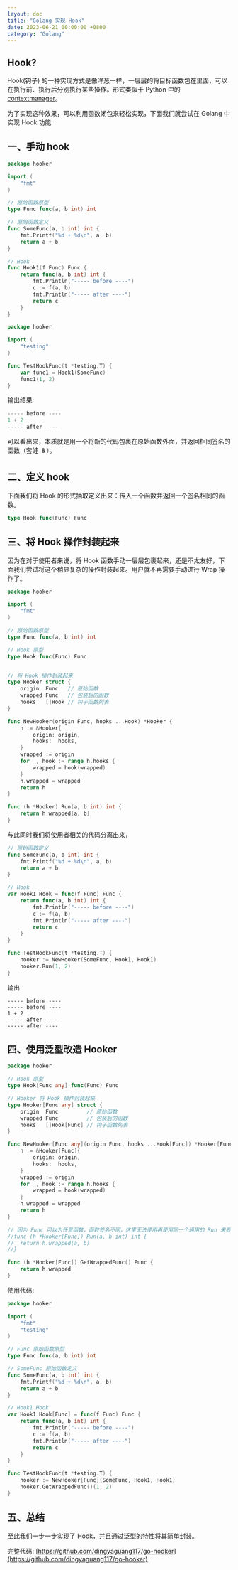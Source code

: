 ```yaml
---
layout: doc
title: "Golang 实现 Hook"
date: 2023-06-21 00:00:00 +0800
category: "Golang"
---
```


## Hook?

Hook(钩子) 的一种实现方式是像洋葱一样，一层层的将目标函数包在里面，可以在执行前、执行后分别执行某些操作。形式类似于 Python 中的 [contextmanager](https://python3-cookbook.readthedocs.io/zh_CN/latest/c09/p22_define_context_managers_the_easy_way.html)。

为了实现这种效果，可以利用函数闭包来轻松实现，下面我们就尝试在 Golang 中实现 Hook 功能.

## 一、手动 hook

```go
package hooker

import (
	"fmt"
)

// 原始函数原型
type Func func(a, b int) int

// 原始函数定义
func SomeFunc(a, b int) int {
	fmt.Printf("%d + %d\n", a, b)
	return a + b
}

// Hook
func Hook1(f Func) Func {
	return func(a, b int) int {
		fmt.Println("----- before ----")
		c := f(a, b)
		fmt.Println("----- after ----")
		return c
	}
}
```

```go
package hooker

import (
	"testing"
)

func TestHookFunc(t *testing.T) {
	var func1 = Hook1(SomeFunc)
	func1(1, 2)
}
```

输出结果:

```go
----- before ----
1 + 2
----- after ----
```

可以看出来，本质就是用一个将新的代码包裹在原始函数外面，并返回相同签名的函数（套娃 🪆）。

## 二、定义 hook

下面我们将 Hook 的形式抽取定义出来：传入一个函数并返回一个签名相同的函数。

```go
type Hook func(Func) Func
```

## 三、将 Hook 操作封装起来

因为在对于使用者来说，将 Hook 函数手动一层层包裹起来，还是不太友好，下面我们尝试将这个稍显复杂的操作封装起来。用户就不再需要手动进行 Wrap 操作了。

```go
package hooker

import (
	"fmt"
)

// 原始函数原型
type Func func(a, b int) int

// Hook 原型
type Hook func(Func) Func


// 将 Hook 操作封装起来
type Hooker struct {
	origin  Func   // 原始函数
	wrapped Func   // 包装后的函数
	hooks   []Hook // 钩子函数列表
}

func NewHooker(origin Func, hooks ...Hook) *Hooker {
	h := &Hooker{
		origin: origin,
		hooks:  hooks,
	}
	wrapped := origin
	for _, hook := range h.hooks {
		wrapped = hook(wrapped)
	}
	h.wrapped = wrapped
	return h
}

func (h *Hooker) Run(a, b int) int {
	return h.wrapped(a, b)
}

```

与此同时我们将使用者相关的代码分离出来，

```go
// 原始函数定义
func SomeFunc(a, b int) int {
	fmt.Printf("%d + %d\n", a, b)
	return a + b
}

// Hook
var Hook1 Hook = func(f Func) Func {
	return func(a, b int) int {
		fmt.Println("----- before ----")
		c := f(a, b)
		fmt.Println("----- after ----")
		return c
	}
}

func TestHookFunc(t *testing.T) {
	hooker := NewHooker(SomeFunc, Hook1, Hook1)
	hooker.Run(1, 2)
}

```

输出

```
----- before ----
----- before ----
1 + 2
----- after ----
----- after ----
```

## 四、使用泛型改造 Hooker

```go
package hooker

// Hook 原型
type Hook[Func any] func(Func) Func

// Hooker 将 Hook 操作封装起来
type Hooker[Func any] struct {
	origin  Func         // 原始函数
	wrapped Func         // 包装后的函数
	hooks   []Hook[Func] // 钩子函数列表
}

func NewHooker[Func any](origin Func, hooks ...Hook[Func]) *Hooker[Func] {
	h := &Hooker[Func]{
		origin: origin,
		hooks:  hooks,
	}
	wrapped := origin
	for _, hook := range h.hooks {
		wrapped = hook(wrapped)
	}
	h.wrapped = wrapped
	return h
}

// 因为 Func 可以为任意函数，函数签名不同，这里无法使用再使用同一个通用的 Run 来表示，因此我们只能通过返回 Wrapped 函数，让使用者自己去调用
//func (h *Hooker[Func]) Run(a, b int) int {
//	return h.wrapped(a, b)
//}

func (h *Hooker[Func]) GetWrappedFunc() Func {
	return h.wrapped
}

```

使用代码:

```go
package hooker

import (
	"fmt"
	"testing"
)

// Func 原始函数原型
type Func func(a, b int) int

// SomeFunc 原始函数定义
func SomeFunc(a, b int) int {
	fmt.Printf("%d + %d\n", a, b)
	return a + b
}

// Hook1 Hook
var Hook1 Hook[Func] = func(f Func) Func {
	return func(a, b int) int {
		fmt.Println("----- before ----")
		c := f(a, b)
		fmt.Println("----- after ----")
		return c
	}
}

func TestHookFunc(t *testing.T) {
	hooker := NewHooker[Func](SomeFunc, Hook1, Hook1)
	hooker.GetWrappedFunc()(1, 2)
}
```

## 五、总结

至此我们一步一步实现了 Hook，并且通过泛型的特性将其简单封装。

完整代码: [https://github.com/dingyaguang117/go-hooker](https://github.com/dingyaguang117/go-hooker)
